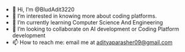- 👋 Hi, I’m @BludAdit3220
- 👀 I’m interested in knowing more about coding platforms.
- 🌱 I’m currently learning Computer Science And Engineering
- 💞️ I’m looking to collaborate on AI development or Coding Platform development
- 📫 How to reach me: email me at adityaparasher09@gmail.com

<!---
BludAdit3220/BludAdit3220 is a ✨ special ✨ repository because its `README.md` (this file) appears on your GitHub profile.
You can click the Preview link to take a look at your changes.
--->
